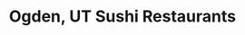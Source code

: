 ---
layout: city
title: Ogden, UT Sushi Restaurants
permalink: /utah/ogden/
stateAbbr: UT
stateName: Utah
cityName: Ogden
---
